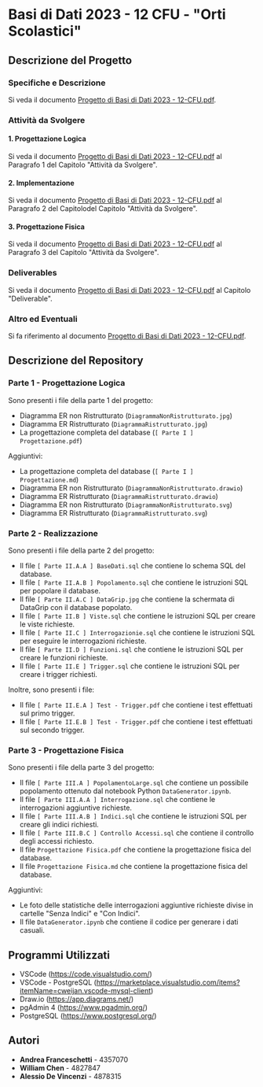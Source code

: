 # Basi di Dati 2023 - 12 CFU - "Orti Scolastici"

## Descrizione del Progetto

### Specifiche e Descrizione

Si veda il documento [Progetto di Basi di Dati 2023 - 12-CFU.pdf](Specifiche.pdf).

### Attività da Svolgere

#### 1. Progettazione Logica

Si veda il documento [Progetto di Basi di Dati 2023 - 12-CFU.pdf](Specifiche.pdf) al Paragrafo 1 del Capitolo "Attività da Svolgere".

#### 2. Implementazione

Si veda il documento [Progetto di Basi di Dati 2023 - 12-CFU.pdf](Specifiche.pdf) al Paragrafo 2 del Capitolodel Capitolo "Attività da Svolgere".

#### 3. Progettazione Fisica

Si veda il documento [Progetto di Basi di Dati 2023 - 12-CFU.pdf](Specifiche.pdf) al Paragrafo 3 del Capitolo "Attività da Svolgere".

### Deliverables

Si veda il documento [Progetto di Basi di Dati 2023 - 12-CFU.pdf](Specifiche.pdf) al Capitolo "Deliverable".

### Altro ed Eventuali

Si fa riferimento al documento [Progetto di Basi di Dati 2023 - 12-CFU.pdf](Specifiche.pdf).

<div style="page-break-after: always;"></div>

## Descrizione del Repository

### Parte 1 - Progettazione Logica

Sono presenti i file della parte 1 del progetto:

- Diagramma ER non Ristrutturato (`DiagrammaNonRistrutturato.jpg`)
- Diagramma ER Ristrutturato (`DiagrammaRistrutturato.jpg`)
- La progettazione completa del database (`[ Parte I ] Progettazione.pdf`)

Aggiuntivi:

- La progettazione completa del database (`[ Parte I ] Progettazione.md`)
- Diagramma ER non Ristrutturato (`DiagrammaNonRistrutturato.drawio`)
- Diagramma ER Ristrutturato (`DiagrammaRistrutturato.drawio`)
- Diagramma ER non Ristrutturato (`DiagrammaNonRistrutturato.svg`)
- Diagramma ER Ristrutturato (`DiagrammaRistrutturato.svg`)

### Parte 2 - Realizzazione

Sono presenti i file della parte 2 del progetto:

- Il file `[ Parte II.A.A ] BaseDati.sql` che contiene lo schema SQL del database.
- Il file `[ Parte II.A.B ] Popolamento.sql` che contiene le istruzioni SQL per popolare il database.
- Il file `[ Parte II.A.C ] DataGrip.jpg` che contiene la schermata di DataGrip con il database popolato.
- Il file `[ Parte II.B ] Viste.sql` che contiene le istruzioni SQL per creare le viste richieste.
- Il file `[ Parte II.C ] Interrogazionie.sql` che contiene le istruzioni SQL per eseguire le interrogazioni richieste.
- Il file `[ Parte II.D ] Funzioni.sql` che contiene le istruzioni SQL per creare le funzioni richieste.
- Il file `[ Parte II.E ] Trigger.sql` che contiene le istruzioni SQL per creare i trigger richiesti.

Inoltre, sono presenti i file:

- Il file `[ Parte II.E.A ] Test - Trigger.pdf` che contiene i test effettuati sul primo trigger.
- Il file `[ Parte II.E.B ] Test - Trigger.pdf` che contiene i test effettuati sul secondo trigger.

### Parte 3 - Progettazione Fisica

Sono presenti i file della parte 3 del progetto:

- Il file `[ Parte III.A ] PopolamentoLarge.sql` che contiene un possibile popolamento ottenuto dal notebook Python `DataGenerator.ipynb`.
- Il file `[ Parte III.A.A ] Interrogazione.sql` che contiene le interrogazioni aggiuntive richieste.
- Il file `[ Parte III.A.B ] Indici.sql` che contiene le istruzioni SQL per creare gli indici richiesti.
- Il file `[ Parte III.B.C ] Controllo Accessi.sql` che contiene il controllo degli accessi richiesto.
- Il file `Progettazione Fisica.pdf` che contiene la progettazione fisica del database.
- Il file `Progettazione Fisica.md` che contiene la progettazione fisica del database.

Aggiuntivi:

- Le foto delle statistiche delle interrogazioni aggiuntive richieste divise in cartelle "Senza Indici" e "Con Indici".
- Il file `DataGenerator.ipynb` che contiene il codice per generare i dati casuali.

<div style="page-break-after: always;"></div>

## Programmi Utilizzati

- VSCode (https://code.visualstudio.com/) 
- VSCode - PostgreSQL (https://marketplace.visualstudio.com/items?itemName=cweijan.vscode-mysql-client)
- Draw.io (https://app.diagrams.net/)
- pgAdmin 4 (https://www.pgadmin.org/)
- PostgreSQL (https://www.postgresql.org/)

## Autori

- **Andrea Franceschetti** - 4357070
- **William Chen** - 4827847
- **Alessio De Vincenzi** - 4878315
